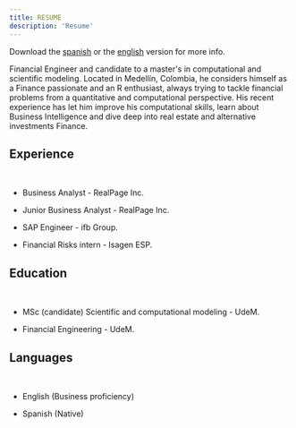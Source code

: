 ```yaml
---
title: RESUME
description: 'Resume'
---
```


Download the [spanish](/pdf/cv_spanish.pdf) or the [english](/pdf/cv_english.pdf) version for more info.

Financial Engineer and candidate to a master's in computational and scientific modeling. Located in Medellín, Colombia, he considers himself as a Finance passionate and an R enthusiast, always trying to tackle financial problems from a quantitative and computational perspective. His recent experience has let him improve his computational skills, learn about Business Intelligence and dive deep into real estate and alternative investments Finance. 

## Experience
&nbsp;

* Business Analyst - RealPage Inc.

* Junior Business Analyst - RealPage Inc.

* SAP Engineer - ifb Group.

* Financial Risks intern - Isagen ESP.

## Education
&nbsp;

* MSc (candidate) Scientific and computational modeling - UdeM.

* Financial Engineering - UdeM.

## Languages
&nbsp;

* English (Business proficiency)

* Spanish (Native)